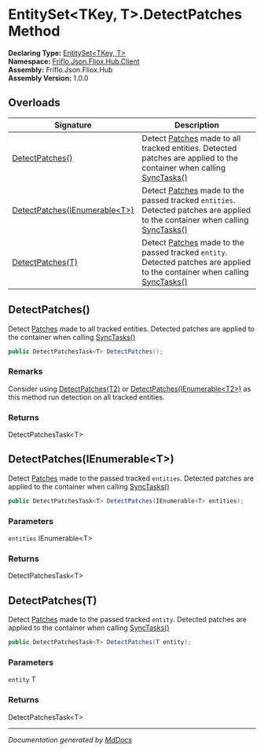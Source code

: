 ﻿<!--  
  <auto-generated>   
    The contents of this file were generated by a tool.  
    Changes to this file may be list if the file is regenerated  
  </auto-generated>   
-->

# EntitySet\<TKey, T\>.DetectPatches Method

**Declaring Type:** [EntitySet\<TKey, T\>](../index.md)  
**Namespace:** [Friflo.Json.Fliox.Hub.Client](../../index.md)  
**Assembly:** Friflo.Json.Fliox.Hub  
**Assembly Version:** 1.0.0

## Overloads

| Signature                                                     | Description                                                                                                                                                                                                               |
| ------------------------------------------------------------- | ------------------------------------------------------------------------------------------------------------------------------------------------------------------------------------------------------------------------- |
| [DetectPatches()](#detectpatches)                             | Detect [Patches](../../DetectPatchesTask-1/properties/Patches.md) made to all tracked entities. Detected patches are applied to the container when calling [SyncTasks()](../../FlioxClient/methods/SyncTasks.md)          |
| [DetectPatches(IEnumerable\<T\>)](#detectpatchesienumerablet) | Detect [Patches](../../DetectPatchesTask-1/properties/Patches.md) made to the passed tracked `entities`. Detected patches are applied to the container when calling [SyncTasks()](../../FlioxClient/methods/SyncTasks.md) |
| [DetectPatches(T)](#detectpatchest)                           | Detect [Patches](../../DetectPatchesTask-1/properties/Patches.md) made to the passed tracked `entity`. Detected patches are applied to the container when calling [SyncTasks()](../../FlioxClient/methods/SyncTasks.md)   |

## DetectPatches()

Detect [Patches](../../DetectPatchesTask-1/properties/Patches.md) made to all tracked entities. Detected patches are applied to the container when calling [SyncTasks()](../../FlioxClient/methods/SyncTasks.md)

```csharp
public DetectPatchesTask<T> DetectPatches();
```

### Remarks

 Consider using [DetectPatches(T2)](#detectpatchest) or [DetectPatches(IEnumerable\<T2\>)](#detectpatchesienumerablet)            as this method run detection on all tracked entities. 

### Returns

DetectPatchesTask\<T\>

## DetectPatches(IEnumerable\<T\>)

Detect [Patches](../../DetectPatchesTask-1/properties/Patches.md) made to the passed tracked `entities`. Detected patches are applied to the container when calling [SyncTasks()](../../FlioxClient/methods/SyncTasks.md)

```csharp
public DetectPatchesTask<T> DetectPatches(IEnumerable<T> entities);
```

### Parameters

`entities`  IEnumerable\<T\>

### Returns

DetectPatchesTask\<T\>

## DetectPatches(T)

Detect [Patches](../../DetectPatchesTask-1/properties/Patches.md) made to the passed tracked `entity`. Detected patches are applied to the container when calling [SyncTasks()](../../FlioxClient/methods/SyncTasks.md)

```csharp
public DetectPatchesTask<T> DetectPatches(T entity);
```

### Parameters

`entity`  T

### Returns

DetectPatchesTask\<T\>

___

*Documentation generated by [MdDocs](https://github.com/ap0llo/mddocs)*
